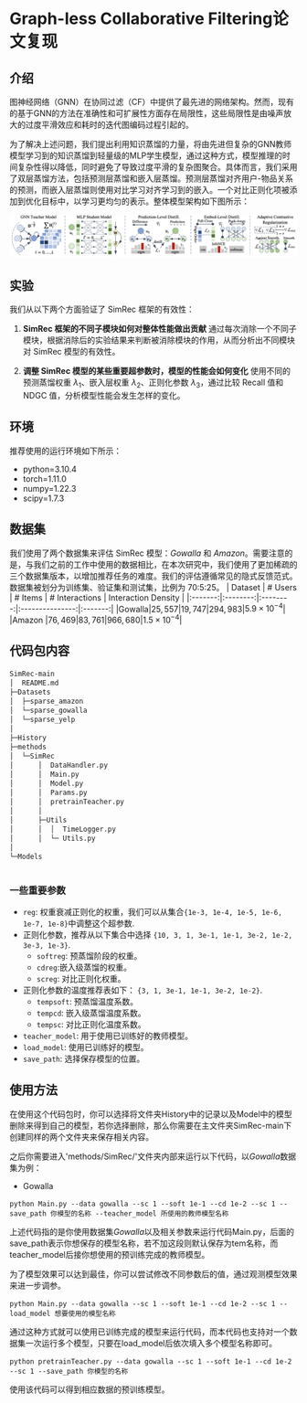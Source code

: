 # Graph-less Collaborative Filtering论文复现

## 介绍
图神经网络（GNN）在协同过滤（CF）中提供了最先进的网络架构。然而，现有的基于GNN的方法在准确性和可扩展性方面存在局限性，这些局限性是由噪声放大的过度平滑效应和耗时的迭代图编码过程引起的。

为了解决上述问题，我们提出利用知识蒸馏的力量，将由先进但复杂的GNN教师模型学习到的知识蒸馏到轻量级的MLP学生模型，通过这种方式，模型推理的时间复杂性得以降低，同时避免了导致过度平滑的复杂图聚合。具体而言，我们采用了双层蒸馏方法，包括预测层蒸馏和嵌入层蒸馏。预测层蒸馏对齐用户-物品关系的预测，而嵌入层蒸馏则使用对比学习对齐学习到的嵌入。一个对比正则化项被添加到优化目标中，以学习更均匀的表示。整体模型架构如下图所示：

<img src='figs/framework.png' >


## 实验
我们从以下两个方面验证了 SimRec 框架的有效性：

1. **SimRec 框架的不同子模块如何对整体性能做出贡献**
通过每次消除一个不同子模块，根据消除后的实验结果来判断被消除模块的作用，从而分析出不同模块对 SimRec 模型的有效性。

2. **调整 SimRec 模型的某些重要超参数时，模型的性能会如何变化**
使用不同的预测蒸馏权重 $\lambda_1$、嵌入层权重 $\lambda_2$、正则化参数 $\lambda_3$，通过比较 Recall 值和 NDGC 值，分析模型性能会发生怎样的变化。

## 环境
推荐使用的运行环境如下所示：
* python=3.10.4
* torch=1.11.0
* numpy=1.22.3
* scipy=1.7.3

## 数据集

我们使用了两个数据集来评估 SimRec 模型：<i>Gowalla</i> 和 <i>Amazon</i>。需要注意的是，与我们之前的工作中使用的数据相比，在本次研究中，我们使用了更加稀疏的三个数据集版本，以增加推荐任务的难度。我们的评估遵循常见的隐式反馈范式。数据集被划分为训练集、验证集和测试集，比例为 70:5:25。
| Dataset | \# Users | \# Items | \# Interactions | Interaction Density |
|:-------:|:--------:|:--------:|:---------------:|:-------:|
|Gowalla|$25,557$|$19,747$|$294,983$|$5.9\times 10^{-4}$|
|Amazon |$76,469$|$83,761$|$966,680$|$1.5\times 10^{-4}$|


## 代码包内容
```
SimRec-main
│  README.md        
├─Datasets
│  ├─sparse_amazon    
│  └─sparse_gowalla   
│  └─sparse_yelp
│      
├─History
├─methods
│  └─SimRec
│      │  DataHandler.py
│      │  Main.py
│      │  Model.py
│      │  Params.py
│      │  pretrainTeacher.py
│      │  
│      ├─Utils
│      │  │  TimeLogger.py
│      │  └─ Utils.py  
│              
└─Models
        
```

### 一些重要参数
* `reg`: 权重衰减正则化的权重，我们可以从集合`{1e-3, 1e-4, 1e-5, 1e-6, 1e-7, 1e-8}`中调整这个超参数.
* 正则化参数，推荐从以下集合中选择 `{10, 3, 1, 3e-1, 1e-1, 3e-2, 1e-2, 3e-3, 1e-3}`.
  * `softreg`: 预蒸馏阶段的权重。
  * `cdreg`:嵌入级蒸馏的权重。
  * `screg`: 对比正则化权重。
* 正则化参数的温度推荐表如下： `{3, 1, 3e-1, 1e-1, 3e-2, 1e-2}`.
  * `tempsoft`: 预蒸馏温度系数。
  * `tempcd`: 嵌入级蒸馏温度系数。
  * `tempsc`: 对比正则化温度系数。
* `teacher_model`: 用于使用已训练好的教师模型。
* `load_model`: 使用已训练好的模型。
* `save_path`: 选择保存模型的位置。

## 使用方法
在使用这个代码包时，你可以选择将文件夹History中的记录以及Model中的模型删除来得到自己的模型，若你选择删除，那么你需要在主文件夹SimRec-main下创建同样的两个文件夹来保存相关内容。

之后你需要进入'methods/SimRec/'文件夹内部来运行以下代码，以<i>Gowalla</i>数据集为例：


* Gowalla
```
python Main.py --data gowalla --sc 1 --soft 1e-1 --cd 1e-2 --sc 1 --save_path 你模型的名称 --teacher_model 所使用的教师模型名称
```

上述代码指的是你使用数据集<i>Gowalla</i>以及相关参数来运行代码Main.py，后面的save_path表示你想保存的模型名称，若不加这段则默认保存为tem名称，而teacher_model后接你想使用的预训练完成的教师模型。

为了模型效果可以达到最佳，你可以尝试修改不同参数后的值，通过观测模型效果来进一步调参。

```
python Main.py --data gowalla --sc 1 --soft 1e-1 --cd 1e-2 --sc 1 --load_model 想要使用的模型名称
```

通过这种方式就可以使用已训练完成的模型来运行代码，而本代码也支持对一个数据集一次运行多个模型，只要在load_model后依次填入多个模型名称即可。

```
python pretrainTeacher.py --data gowalla --sc 1 --soft 1e-1 --cd 1e-2 --sc 1 --save_path 你模型的名称
```
使用该代码可以得到相应数据的预训练模型。
